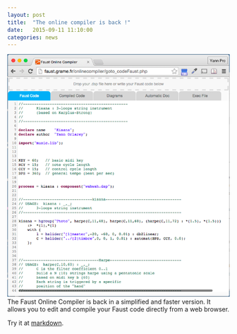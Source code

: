 ```yaml
---
layout: post
title:  "The online compiler is back !"
date:   2015-09-11 11:10:00
categories: news
---
```


![onlinecompiler](/images/onlinecompiler.png)
The Faust Online Compiler is back in a simplified and faster version.
It allows you to edit and compile your Faust code directly from a web browser.

Try it at [markdown](http://faust.grame.fr/onlinecompiler).
